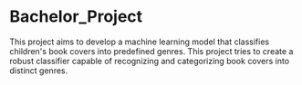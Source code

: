 # Bachelor_Project
This project aims to develop a machine learning model that classifies children's book covers into predefined genres. This project tries to create a robust classifier capable of recognizing and categorizing book covers into distinct genres.
